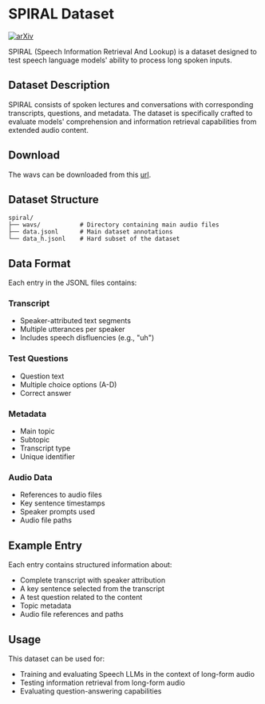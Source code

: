 # SPIRAL Dataset

[![arXiv](https://img.shields.io/badge/arXiv-2412.12009-b31b1b.svg)](https://arxiv.org/pdf/2412.12009)

SPIRAL (Speech Information Retrieval And Lookup) is a dataset designed to test speech language models' ability to process long spoken inputs.

## Dataset Description

SPIRAL consists of spoken lectures and conversations with corresponding transcripts, questions, and metadata. The dataset is specifically crafted to evaluate models' comprehension and information retrieval capabilities from extended audio content.

## Download

The wavs can be downloaded from this [url](https://drive.google.com/file/d/1NXr9N8Q3WhlUe5RtEdymH1Ck8oMmSYWb/view?usp=sharing).

## Dataset Structure

```
spiral/
├── wavs/           # Directory containing main audio files
├── data.jsonl      # Main dataset annotations
└── data_h.jsonl    # Hard subset of the dataset
```

## Data Format

Each entry in the JSONL files contains:

### Transcript

- Speaker-attributed text segments
- Multiple utterances per speaker
- Includes speech disfluencies (e.g., "uh")

### Test Questions

- Question text
- Multiple choice options (A-D)
- Correct answer

### Metadata

- Main topic
- Subtopic
- Transcript type
- Unique identifier

### Audio Data

- References to audio files
- Key sentence timestamps
- Speaker prompts used
- Audio file paths

## Example Entry

Each entry contains structured information about:

- Complete transcript with speaker attribution
- A key sentence selected from the transcript
- A test question related to the content
- Topic metadata
- Audio file references and paths

## Usage

This dataset can be used for:

- Training and evaluating Speech LLMs in the context of long-form audio
- Testing information retrieval from long-form audio
- Evaluating question-answering capabilities